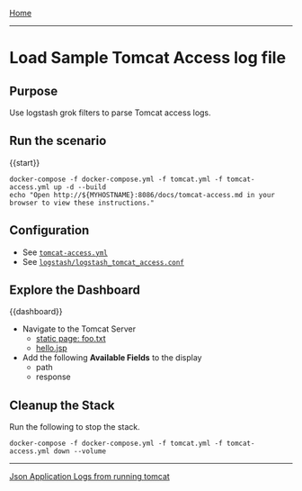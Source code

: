 [Home](../README.md)

---

# Load Sample Tomcat Access log file

## Purpose
Use logstash grok filters to parse Tomcat access logs.

## Run the scenario

{{start}}

```
docker-compose -f docker-compose.yml -f tomcat.yml -f tomcat-access.yml up -d --build
echo "Open http://${MYHOSTNAME}:8086/docs/tomcat-access.md in your browser to view these instructions."

```

## Configuration
- See [`tomcat-access.yml`](../tomcat-access.yml)
- See [`logstash/logstash_tomcat_access.conf`](../logstash/logstash_tomcat_access.conf)

## Explore the Dashboard


{{dashboard}}
- Navigate to the Tomcat Server
  - [static page: foo.txt](http://{{MYHOSTNAME}}:8080/static/foo.txt)
  - [hello.jsp](http://{{MYHOSTNAME}}:8080/hello.jsp)
- Add the following **Available Fields** to the display
  - path
  - response

## Cleanup the Stack

Run the following to stop the stack.

```
docker-compose -f docker-compose.yml -f tomcat.yml -f tomcat-access.yml down --volume
```

---
[Json Application Logs from running tomcat](tomcat-app-logs.md)